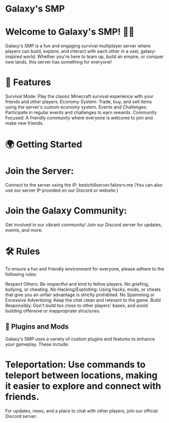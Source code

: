 
# Galaxy's SMP
# Welcome to Galaxy's SMP! 🚀🌌

Galaxy's SMP is a fun and engaging survival multiplayer server where players can build, explore, and interact with each other in a vast, galaxy-inspired world. Whether you're here to team up, build an empire, or conquer new lands, this server has something for everyone!

# 🚀 Features
Survival Mode: Play the classic Minecraft survival experience with your friends and other players.
Economy System: Trade, buy, and sell items using the server's custom economy system.
Events and Challenges: Participate in regular events and challenges to earn rewards.
Community Focused: A friendly community where everyone is welcome to join and make new friends.
# 🌍 Getting Started
# Join the Server:
Connect to the server using the IP: bestchillserver.falixsrv.me
(You can also use our server IP provided on our Discord or website.)


# Join the Galaxy Community:
Get involved in our vibrant community! Join our Discord server for updates, events, and more.

# 🛠️ Rules
To ensure a fun and friendly environment for everyone, please adhere to the following rules:

 Respect Others: Be respectful and kind to fellow players. No griefing, bullying, or cheating.
 No Hacking/Exploiting: Using hacks, mods, or cheats that give you an unfair advantage is strictly prohibited.
 No Spamming or Excessive Advertising: Keep the chat clean and relevant to the game.
 Build Responsibly: Don't build too close to other players' bases, and avoid building offensive or inappropriate structures.
 ## 🔧 Plugins and Mods
 Galaxy's SMP uses a variety of custom plugins and features to enhance your gameplay. These include:

# Teleportation: Use commands to teleport between locations, making it easier to explore and connect with friends.
 For updates, news, and a place to chat with other players, join our official Discord server:
